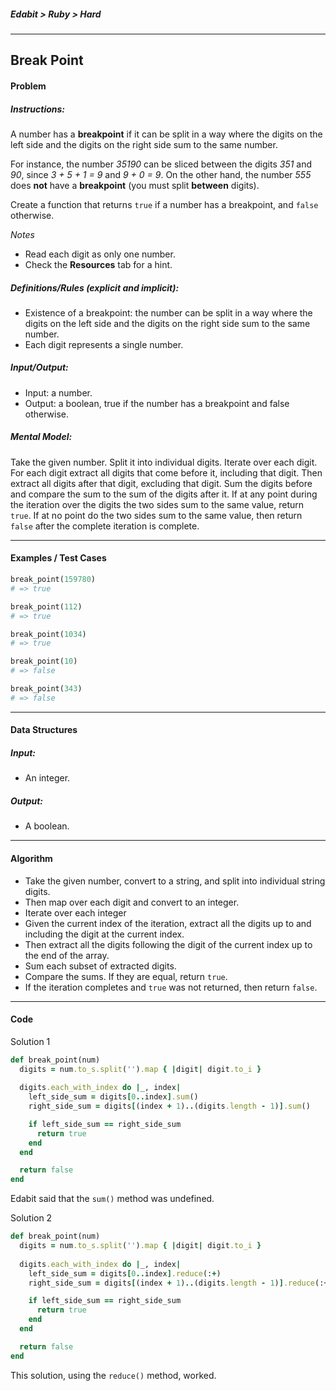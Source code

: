 ##### Edabit > Ruby > Hard

---

## Break Point

#### Problem

##### Instructions:

A number has a **breakpoint** if it can be split in a way where the digits on the left side and the digits on the right side sum to the same number.  

For instance, the number *35190* can be sliced between the digits *351* and *90*, since *3 + 5 + 1 = 9* and *9 + 0 = 9*. On the other hand, the number *555* does **not** have a **breakpoint** (you must split **between** digits).  

Create a function that returns `true` if a number has a breakpoint, and `false` otherwise.

_Notes_

- Read each digit as only one number.
- Check the **Resources** tab for a hint.

##### Definitions/Rules (explicit and implicit):

* Existence of a breakpoint: the number can be split in a way where the digits on the left side and the digits on the right side sum to the same number.
* Each digit represents a single number.

##### Input/Output:

* Input: a number.
* Output: a boolean, true if the number has a breakpoint and false otherwise.

##### Mental Model:

Take the given number. Split it into individual digits. Iterate over each digit. For each digit extract all digits that come before it, including that digit. Then extract all digits after that digit, excluding that digit. Sum the digits before and compare the sum to the sum of the digits after it. If at any point during the iteration over the digits the two sides sum to the same value, return `true`. If at no point do the two sides sum to the same value, then return `false` after the complete iteration is complete.

---

#### Examples / Test Cases

```ruby
break_point(159780)
# => true

break_point(112)
# => true

break_point(1034)
# => true

break_point(10)
# => false

break_point(343)
# => false
```

---

#### Data Structures

##### Input:

* An integer.

##### Output:

* A boolean.

---

#### Algorithm

* Take the given number, convert to a string, and split into individual string digits.
* Then map over each digit and convert to an integer.
* Iterate over each integer
* Given the current index of the iteration, extract all the digits up to and including the digit at the current index.
* Then extract all the digits following the digit of the current index up to the end of the array.
* Sum each subset of extracted digits.
* Compare the sums. If they are equal, return `true`.
* If the iteration completes and `true` was not returned, then return `false`.

---

#### Code

Solution 1

```ruby
def break_point(num)
  digits = num.to_s.split('').map { |digit| digit.to_i }
  
  digits.each_with_index do |_, index|
    left_side_sum = digits[0..index].sum()
    right_side_sum = digits[(index + 1)..(digits.length - 1)].sum()

    if left_side_sum == right_side_sum
      return true
    end
  end

  return false
end
```

Edabit said that the `sum()` method was undefined.

Solution 2

```ruby
def break_point(num)
  digits = num.to_s.split('').map { |digit| digit.to_i }
  
  digits.each_with_index do |_, index|
    left_side_sum = digits[0..index].reduce(:+)
    right_side_sum = digits[(index + 1)..(digits.length - 1)].reduce(:+)

    if left_side_sum == right_side_sum
      return true
    end
  end

  return false
end
```

This solution, using the `reduce()` method, worked.